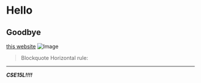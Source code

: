 # Hello
## Goodbye
[this website](https://lemniskater.github.io/cse15l-lab-reports/)
![Image](https://www.google.com/url?sa=i&url=https%3A%2F%2Fwww.smithsonianmag.com%2Fscience-nature%2Fbuilding-a-better-banana-70543194%2F&psig=AOvVaw06vk5uEWmSXVK0M-n1BbgA&ust=1680914391061000&source=images&cd=vfe&ved=0CBAQjRxqFwoTCIjlqpvElv4CFQAAAAAdAAAAABAE)
> Blockquote
Horizontal rule:
---
***CSE15L!!!!***
